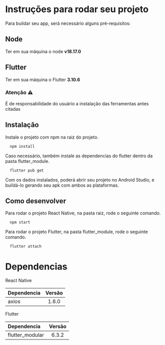 # Instruções para rodar seu projeto

Para buildar seu app, será necessário alguns pré-requisitos:

## Node

Ter em sua máquina o node **v18.17.0**

## Flutter

Ter em sua máquina o Flutter **3.10.6**

### Atenção ⚠️

É de responsabilidade do usuário a instalação das ferramentas antes citadas



## Instalação

Instale o projeto com npm na raiz do projeto.

```
  npm install 
```

Caso necessário, também instale as dependencias do flutter dentro da pasta flutter_module.

```
  flutter pub get 
```
Com os dados instalados, poderá abrir seu projeto no Android Studio, e buildá-lo gerando seu apk com ambos as plataformas.

## Como desenvolver

Para rodar o projeto React Native, na pasta raiz, rode o seguinte comando.

```
  npm start 
```

Para rodar o projeto Flutter, na pasta flutter_module, rode o seguinte comando.

```
  flutter attach 
```

# Dependencias

React Native

| Dependencia |  Versão  |
|:-----|:--------:|
|  axios  | 1.6.0 |  

Flutter

| Dependencia |  Versão  |
|:-----|:--------:|
|  flutter_modular  | 6.3.2 |  
